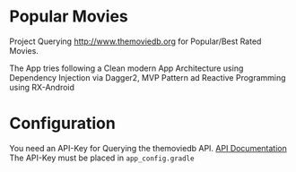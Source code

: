 Popular Movies
===============

Project Querying http://www.themoviedb.org for Popular/Best Rated Movies.

The App tries following a Clean modern App Architecture using Dependency Injection via Dagger2, MVP Pattern ad Reactive Programming using RX-Android

Configuration
===============

You need an API-Key for Querying the themoviedb API. [API Documentation](http://docs.themoviedb.apiary.io/)
The API-Key must be placed in `app_config.gradle`